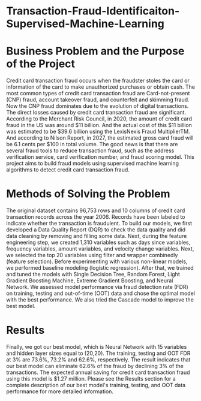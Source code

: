 # Transaction-Fraud-Identificaiton-Supervised-Machine-Learning
# Business Problem and the Purpose of the Project
Credit card transaction fraud occurs when the fraudster stoles the card or information of the card to make unauthorized purchases or obtain cash. The most common types of credit card transaction fraud are Card-not-present (CNP) fraud, account takeover fraud, and counterfeit and skimming fraud. Now the CNP fraud dominates due to the evolution of digital transactions. The direct losses caused by credit card transaction fraud are significant. According to the Merchant Risk Council, in 2020, the amount of credit card fraud in the US was around $11 billion. And the actual cost of this $11 billion was estimated to be $39.6 billion using the LexisNexis Fraud MultiplierTM. And according to Nilson Report, in 2027, the estimated gross card fraud will be 6.1 cents per $100 in total volume. The good news is that there are several fraud tools to reduce transaction fraud, such as the address verification service, card verification number, and fraud scoring model. This project aims to build fraud models using supervised machine learning algorithms to detect credit card transaction fraud.
# Methods of Solving the Problem
The original dataset contains 96,753 rows and 10 columns of credit card transaction records across the year 2006. Records have been labeled to indicate whether the transaction is fraudulent. To build our models, we first developed a Data Quality Report (DQR) to check the data quality and did data cleaning by removing and filling some data. Next, during the feature engineering step, we created 1,310 variables such as days since variables, frequency variables, amount variables, and velocity change variables. Next, we selected the top 20 variables using filter and wrapper combinedly (feature selection). Before experimenting with various non-linear models, we performed baseline modeling (logistic regression). After that, we trained and tuned the models with Single Decision Tree, Random Forest, Light Gradient Boosting Machine, Extreme Gradient Boosting, and Neural Network. We assessed model performance via fraud detection rate (FDR) on training, testing and out-of-time (OOT) data and chose the optimal model with the best performance. We also tried the Cascade model to improve the best model.
# Results
Finally, we got our best model, which is Neural Network with 15 variables and hidden layer sizes equal to (20,20). The training, testing and OOT FDR at 3% are 73.6%, 73.2% and 62.6%, respectively. The result indicates that our best model can eliminate 62.6% of the fraud by declining 3% of the transactions. The expected annual saving for credit card transaction fraud using this model is $1.27 million. Please see the Results section for a complete description of our best model's training, testing, and OOT data performance for more detailed information.
